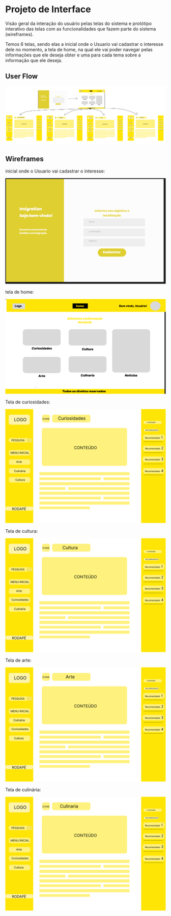 
# Projeto de Interface

Visão geral da interação do usuário pelas telas do sistema e protótipo interativo das telas com as funcionalidades que fazem parte do sistema (wireframes).

Temos 6 telas, sendo elas a inicial onde o Usuario vai cadastrar o interesse dele no momento, a tela de home, na qual ele vai poder navegar pelas informações que ele deseja obter e uma para cada tema sobre a informação que ele deseja.

## User Flow

![Exemplo de UserFlow](img/workflow.png)

## Wireframes
inicial onde o Usuario vai cadastrar o interesse:

![Exemplo de Wireframe](img/inicial.png) 

tela de home:

![Exemplo de Wireframe](img/home.png)

Tela de curiosidades:

![Exemplo de Wireframe](img/tela1.png)

Tela de cultura:

![Exemplo de Wireframe](img/tela2.png)

Tela de arte:

![Exemplo de Wireframe](img/tela3.png)

Tela de culinária:

![Exemplo de Wireframe](img/tela4.png)

 
